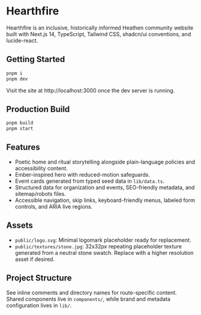 # Hearthfire

Hearthfire is an inclusive, historically informed Heathen community website built with Next.js 14, TypeScript, Tailwind CSS, shadcn/ui conventions, and lucide-react.

## Getting Started

```bash
pnpm i
pnpm dev
```

Visit the site at http://localhost:3000 once the dev server is running.

## Production Build

```bash
pnpm build
pnpm start
```

## Features

- Poetic home and ritual storytelling alongside plain-language policies and accessibility content.
- Ember-inspired hero with reduced-motion safeguards.
- Event cards generated from typed seed data in `lib/data.ts`.
- Structured data for organization and events, SEO-friendly metadata, and sitemap/robots files.
- Accessible navigation, skip links, keyboard-friendly menus, labeled form controls, and ARIA live regions.

## Assets

- `public/logo.svg`: Minimal logomark placeholder ready for replacement.
- `public/textures/stone.jpg`: 32x32px repeating placeholder texture generated from a neutral stone swatch. Replace with a higher resolution asset if desired.

## Project Structure

See inline comments and directory names for route-specific content. Shared components live in `components/`, while brand and metadata configuration lives in `lib/`.

